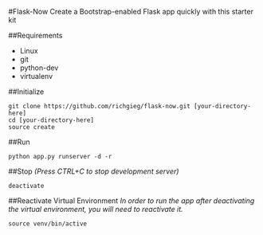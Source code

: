 #Flask-Now
Create a Bootstrap-enabled Flask app quickly with this starter kit


##Requirements
- Linux
- git
- python-dev
- virtualenv


##Initialize
```
git clone https://github.com/richgieg/flask-now.git [your-directory-here]
cd [your-directory-here]
source create
```


##Run
```
python app.py runserver -d -r
```


##Stop
*(Press CTRL+C to stop development server)*
```
deactivate
```


##Reactivate Virtual Environment
*In order to run the app after deactivating the virtual environment, you will
need to reactivate it.*
```
source venv/bin/active
```

